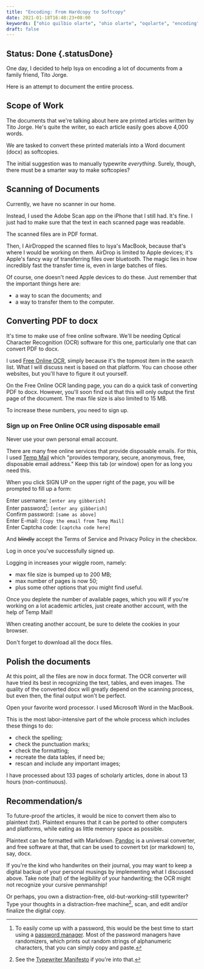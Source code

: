 ```yaml
---
title: "Encoding: From Hardcopy to Softcopy"
date: 2021-01-18T16:48:23+08:00
keywords: ["ohio quilbio olarte", "ohio olarte", "oqolarte", "encoding", "hardcopy to softcopy"]
draft: false
---
```

## Status: Done {.statusDone}

One day, I decided to help Isya on encoding a lot of documents from a family friend, Tito Jorge.

Here is an attempt to document the entire process.

## Scope of Work

The documents that we're talking about here are printed articles written by Tito Jorge.
He's quite the writer, so each article easily goes above 4,000 words.

We are tasked to convert these printed materials into a Word document (docx) as softcopies.

The initial suggestion was to manually typewrite *everything*.
Surely, though, there must be a smarter way to make softcopies?

## Scanning of Documents

Currently, we have no scanner in our home.

Instead, I used the Adobe Scan app on the iPhone that I still had.
It's fine.
I just had to make sure that the text in each scanned page was readable.

The scanned files are in PDF format.

Then, I AirDropped the scanned files to Isya's MacBook, because that's where I would be working on them.
AirDrop is limited to Apple devices;
it's Apple's fancy way of transferring files over bluetooth.
The magic lies in how incredibly fast the transfer time is, even in large batches of files.

Of course, one doesn't need Apple devices to do these.
Just remember that the important things here are:
- a way to scan the documents; and 
- a way to transfer them to the computer.

## Converting PDF to docx

It's time to make use of free online software.
We'll be needing Optical Character Recognition (OCR) software for this one, particularly one that can convert PDF to docx.

I used [Free Online OCR](https://www.onlineocr.net), simply because it's the topmost item in the search list.
What I will discuss next is based on that platform.
You can choose other websites, but you'll have to figure it out yourself.

On the Free Online OCR landing page, you can do a quick task of converting PDF to docx.
However, you'll soon find out that this will only output the first page of the document.
The max file size is also limited to 15 MB.

To increase these numbers, you need to sign up.

### Sign up on Free Online OCR using disposable email

Never use your own personal email account.

There are many free online services that provide disposable emails.
For this, I used [Temp Mail](https://temp-mail.org) which "provides temporary, secure, anonymous, free, disposable email address."
Keep this tab (or window) open for as long you need this.

When you click SIGN UP on the upper right of the page, you will be prompted to fill up a form:

Enter username: `[enter any gibberish]`  
Enter password[^pw]: `[enter any gibberish]`  
Confirm password: `[same as above]`  
Enter E-mail: `[Copy the email from Temp Mail]`  
Enter Captcha code: `[captcha code here]`  

And ~~blindly~~ accept the Terms of Service and Privacy Policy in the checkbox.

Log in once you've successfully signed up.

Logging in increases your wiggle room, namely:
- max file size is bumped up to 200 MB;
- max number of pages is now 50;
- plus some other options that you might find useful.

Once you deplete the number of available pages, which you will if you're working on a lot academic articles, just create another account, with the help of Temp Mail!

When creating another account, be sure to delete the cookies in your browser.

Don't forget to download all the docx files.

## Polish the documents 

At this point, all the files are now in docx format.
The OCR converter will have tried its best in recognizing the text, tables, and even images.
The quality of the converted docx will greatly depend on the scanning process, but even then, the final output won't be perfect.

Open your favorite word processor.
I used Microsoft Word in the MacBook.

This is the most labor-intensive part of the whole process which includes these things to do:
- check the spelling;
- check the punctuation marks;
- check the formatting;
- recreate the data tables, if need be;
- rescan and include any important images;

I have processed about 133 pages of scholarly articles, done in about 13 hours (non-continuous).

## Recommendation/s

To future-proof the articles, it would be nice to convert them also to plaintext (txt). 
Plaintext ensures that it can be ported to other computers and platforms, while eating as little memory space as possible.

Plaintext can be formatted with Markdown.
[Pandoc](https://pandoc.org) is a universal converter, and free software at that, that can be used to covnert txt (or markdown) to, say, docx.

If you're the kind who handwrites on their journal, you may want to keep a digital backup of your personal musings by implementing what I discussed above.
Take note (ha!) of the legibility of your handwriting;
the OCR might not recognize your cursive penmanship!

Or perhaps, you own a distraction-free, old-but-working-still typewriter?
Type your thoughts in a distraction-free machine[^typewriter], scan, and edit and/or finalize the digital copy.

[^pw]: To easily come up with a password, this would be the best time to start using a [password manager](https://privacytools.io/software/passwords/#pw).
Most of the password managers have randomizers, which prints out random strings of alphanumeric characters, that you can simply copy and paste.
[^typewriter]: See the [Typewriter Manifesto](https://typewriterrevolution.com/manifesto) if you're into that.

